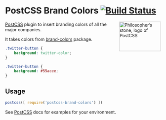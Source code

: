 # PostCSS Brand Colors [![Build Status][ci-img]][ci]

<img align="right" width="135" height="95"
     title="Philosopher’s stone, logo of PostCSS"
     src="http://postcss.github.io/postcss/logo-leftp.png">

[PostCSS] plugin to insert branding colors of all the major companies.

It takes colors from [brand-colors] package.

[brand-colors]: https://github.com/reimertz/brand-colors
[PostCSS]:      https://github.com/postcss/postcss
[ci-img]:       https://travis-ci.org/postcss/postcss-brand-colors.svg
[ci]:           https://travis-ci.org/postcss/postcss-brand-colors

```css
.twitter-button {
    background: twitter-color;
}
```

```css
.twitter-button {
    background: #55acee;
}
```

## Usage

```js
postcss([ require('postcss-brand-colors') ])
```

See [PostCSS] docs for examples for your environment.

